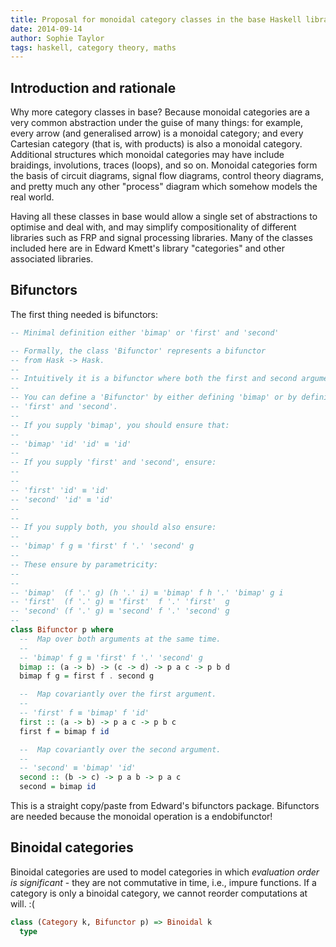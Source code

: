 ```yaml
---
title: Proposal for monoidal category classes in the base Haskell library
date: 2014-09-14
author: Sophie Taylor
tags: haskell, category theory, maths
---
```


Introduction and rationale
------------
Why more category classes in base? Because monoidal categories are a very common abstraction under the guise of many things: for example, every arrow (and generalised arrow) is a monoidal category; and every Cartesian category (that is, with products) is also a monoidal category. Additional structures which monoidal categories may have include braidings, involutions, traces (loops), and so on. Monoidal categories form the basis of circuit diagrams, signal flow diagrams, control theory diagrams, and pretty much any other "process" diagram which somehow models the real world. 

Having all these classes in base would allow a single set of abstractions to optimise and deal with, and may simplify compositionality of different libraries such as FRP and signal processing libraries. Many of the classes included here are in Edward Kmett's library "categories" and other associated libraries.

Bifunctors
----------
The first thing needed is bifunctors:

```haskell
-- Minimal definition either 'bimap' or 'first' and 'second'

-- Formally, the class 'Bifunctor' represents a bifunctor
-- from Hask -> Hask.
--
-- Intuitively it is a bifunctor where both the first and second arguments are covariant.
--
-- You can define a 'Bifunctor' by either defining 'bimap' or by defining both
-- 'first' and 'second'.
--
-- If you supply 'bimap', you should ensure that:
--
-- 'bimap' 'id' 'id' ≡ 'id'
--
-- If you supply 'first' and 'second', ensure:
--
-- 
-- 'first' 'id' ≡ 'id'
-- 'second' 'id' ≡ 'id'
-- 
--
-- If you supply both, you should also ensure:
--
-- 'bimap' f g ≡ 'first' f '.' 'second' g
--
-- These ensure by parametricity:
--
-- 
-- 'bimap'  (f '.' g) (h '.' i) ≡ 'bimap' f h '.' 'bimap' g i
-- 'first'  (f '.' g) ≡ 'first'  f '.' 'first'  g
-- 'second' (f '.' g) ≡ 'second' f '.' 'second' g
-- 
class Bifunctor p where
  --  Map over both arguments at the same time.
  --
  -- 'bimap' f g ≡ 'first' f '.' 'second' g
  bimap :: (a -> b) -> (c -> d) -> p a c -> p b d
  bimap f g = first f . second g

  --  Map covariantly over the first argument.
  --
  -- 'first' f ≡ 'bimap' f 'id'
  first :: (a -> b) -> p a c -> p b c
  first f = bimap f id

  --  Map covariantly over the second argument.
  --
  -- 'second' ≡ 'bimap' 'id'
  second :: (b -> c) -> p a b -> p a c
  second = bimap id
```
  
  This is a straight copy/paste from Edward's bifunctors package. Bifunctors are needed because the monoidal operation is a endobifunctor!
  
Binoidal categories
-------------------
Binoidal categories are used to model categories in which *evaluation order is significant* - they are not commutative in time, i.e., impure functions. If a category is only a binoidal category, we cannot reorder computations at will. :(

```haskell
class (Category k, Bifunctor p) => Binoidal k
  type 
```
